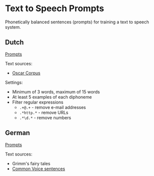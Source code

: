 # Text to Speech Prompts

Phonetically balanced sentences (prompts) for training a text to speech system.

## Dutch

[Prompts](nl-nl/prompts.txt)

Text sources:

* [Oscar Corpus](https://oscar-corpus.com/)

Settings:

* Minimum of 3 words, maximum of 15 words
* At least 5 examples of each diphoneme
* Filter regular expressions
    * `.+@.+` - remove e-mail addresses
    * `.*http.*` - remove URLs
    * `.*\d.*` - remove numbers

## German

[Prompts](de/prompts.txt)

Text sources:

* Grimm's fairy tales
* [Common Voice sentences](https://github.com/mozilla/common-voice/tree/master/server/data/de)
